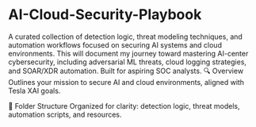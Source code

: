 # AI-Cloud-Security-Playbook
A curated collection of detection logic, threat modeling techniques, and automation workflows focused on securing AI systems and cloud environments. This will document my journey toward mastering AI-center cybersecurity, including adversarial ML threats, cloud logging strategies, and SOAR/XDR automation. Built for aspiring SOC analysts. 
🔍 Overview
Outlines your mission to secure AI and cloud environments, aligned with Tesla XAI goals.

📁 Folder Structure
Organized for clarity: detection logic, threat models, automation scripts, and resources.

